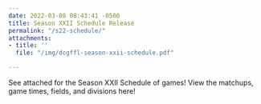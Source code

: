 ```yaml
---
date: 2022-03-08 08:43:41 -0500
title: Season XXII Schedule Release
permalink: "/s22-schedule/"
attachments:
- title: ''
  file: "/img/dcgffl-season-xxii-schedule.pdf"

---
```

See attached for the Season XXII Schedule of games!  View the matchups, game times, fields, and divisions here!
